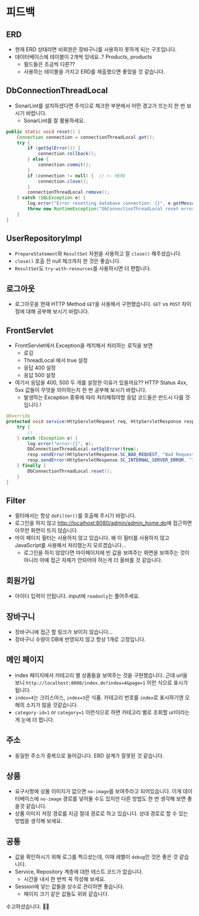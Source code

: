 # 피드백

## ERD

- 현재 ERD 상태라면 비회원은 장바구니를 사용하지 못하게 되는 구조입니다.
- 데이터베이스에 테이블이 2개씩 있네요..? Products, products
  - 필드들은 조금씩 다른??
  - 사용하는 테이블을 가지고 ERD를 제출했으면 좋았을 것 같습니다.


## DbConnectionThreadLocal

- SonarLint를 설치하셨다면 주석으로 체크한 부분에서 어떤 경고가 뜨는지 한 번 보시기 바랍니다.
  - SonarLint를 잘 활용하세요.

```java
public static void reset() {
    Connection connection = connectionThreadLocal.get();
    try {
        if (getSqlError()) {
            connection.rollback();
        } else {
            connection.commit();
        }
        if (connection != null) {  // <- HERE
            connection.close();
        }
        connectionThreadLocal.remove();
    } catch (SQLException e) {
        log.error("Error resetting database connection: {}", e.getMessage());
        throw new RuntimeException("DbConnectionThreadLocal reset error!");
    }
}
```


## UserRepositoryImpl 

- `PrepareStatement`와 `ResultSet` 자원을 사용하고 잘 `close()` 해주셨습니다.
- `close()` 호출 전 null 체크까지 한 것은 좋습니다.
- `ResultSet`도 `try-with-resources`를 사용하시면 더 편합니다.


## 로그아웃

- 로그아웃을 현재 HTTP Method `GET`을 사용해서 구현했습니다. `GET` vs `POST` 차이점에 대해 공부해 보시기 바랍니다.


## FrontServlet

- FrontServlet에서 Exception을 캐치해서 처리하는 로직을 보면
  - 로깅
  - ThreadLocal 에서 true 설정
  - 응답 400 설정
  - 응답 500 설정
- 여기서 응답을 400, 500 두 개를 설정한 이유가 있을까요?? HTTP Status 4xx, 5xx 값들이 무엇을 의미하는지 한 번 공부해 보시기 바랍니다.
  - 발생하는 Exception 종류에 따라 처리해줘야할 응답 코드들은 반드시 다를 것 입니다.!

```java
@Override
protected void service(HttpServletRequest req, HttpServletResponse resp) throws IOException {
    try {
        // ...
    } catch (Exception e) {
        log.error("error:{}", e);
        DbConnectionThreadLocal.setSqlError(true);
        resp.sendError(HttpServletResponse.SC_BAD_REQUEST, "Bad Request");
        resp.sendError(HttpServletResponse.SC_INTERNAL_SERVER_ERROR, "Internal Server Error");
    } finally {
        DbConnectionThreadLocal.reset();
    }
}
```

## Filter

- 필터에서는 항상 `doFilter()`를 호출해 주시기 바랍니다.
- 로그인을 하지 않고 [http://localhost:8080/admin/admin_home.do](http://localhost:8080/admin/admin_home.do)에 접근하면 아무런 화면이 뜨지 않습니다. 
- 마이 페이지 필터는 사용하지 않고 있습니다. 왜 이 필터를 사용하지 않고 JavaScript를 사용해서 처리했는지 모르겠습니다...
  - 로그인을 하지 않았다면 마이페이지에 빈 값을 보여주는 화면을 보여주는 것이 아니라 아예 접근 자체가 안되어야 하는게 더 올바를 것 같습니다.

## 회원가입

- 아이디 입력이 안됩니다. input에 `readonly`는 풀어주세요.


## 장바구니 

- 장바구니에 접근 할 링크가 보이지 않습니다...
- 장바구니 수량이 DB에 반영되지 않고 항상 1개로 고정입니다.


## 메인 페이지

- index 페이지에서 카테고리 별 상품들을 보여주는 것을 구현했습니다. 근데 url을 보니 `http://localhost:8080/index.do?index=4&page=1` 이런 식으로 표시가 됩니다. 
- `index=4`는 크리스마스, `index=3`은 식품. 카테고리 번호를 `index`로 표시하기엔 오해의 소지가 많을 것같습니다. 
- `category-id=1` or `category=1` 이런식으로 하면 카테고리 별로 조회할 url이라는게 눈에 더 띕니다.

## 주소

- 동일한 주소가 중복으로 들어갑니다. ERD 설계가 잘못된 것 같습니다.


## 상품

- 요구사항에 상품 이미지가 없으면 `no-image`를 보여주라고 되어있습니다. 이게 데이터베이스에 `no-image` 경로를 넣어둘 수도 있지만 다른 방법도 한 번 생각해 보면 좋을것 같습니다.
- 상품 이미지 저장 경로를 지금 절대 경로로 하고 있습니다. 상대 경로로 할 수 있는 방법을 생각해 보세요.


## 공통

- 값을 확인하시기 위해 로그를 찍으셨는데, 이때 레벨이 `debug`인 것은 좋은 것 같습니다.
- Service, Repository 계층에 대한 테스트 코드가 없습니다.
  - 시간을 내서 한 번씩 꼭 작성해 보세요.
- Session에 넣는 값들을 상수로 관리하면 좋습니다.
  - 페이지 크기 같은 값들도 위와 같습니다.

수고하셨습니다. 👏👏